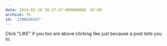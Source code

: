 ```yaml
---
date: 2014-03-28 10:37:47.000000000 -07:00
archive: fb
id: '1396028267'
---
```


Click "LIKE" if you too are above clicking like just because a post tells you to.
